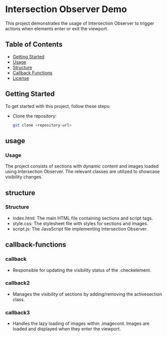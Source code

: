 # Intersection Observer Demo

This project demonstrates the usage of Intersection Observer to trigger actions when elements enter or exit the viewport.

## Table of Contents

- [Getting Started](#getting-started)
- [Usage](#usage)
- [Structure](#structure)
- [Callback Functions](#callback-functions)
- [License](#license)

## Getting Started
To get started with this project, follow these steps:

- Clone the repository:

   ```bash
   git clone <repository-url>

## usage
### Usage
The project consists of sections with dynamic content and images loaded using Intersection Observer. The relevant classes are utilized to showcase visibility changes.

## structure
### Structure
- index.html: The main HTML file containing sections and script tags.
- style.css: The stylesheet file with styles for sections and images.
- script.js: The JavaScript file implementing Intersection Observer.
  
## callback-functions
### callback
- Responsible for updating the visibility status of the .checkelement.
### callback2
- Manages the visibility of sections by adding/removing the activesection class.
### callback3
- Handles the lazy loading of images within .imagecont. Images are loaded and displayed when they enter the viewport.
   
